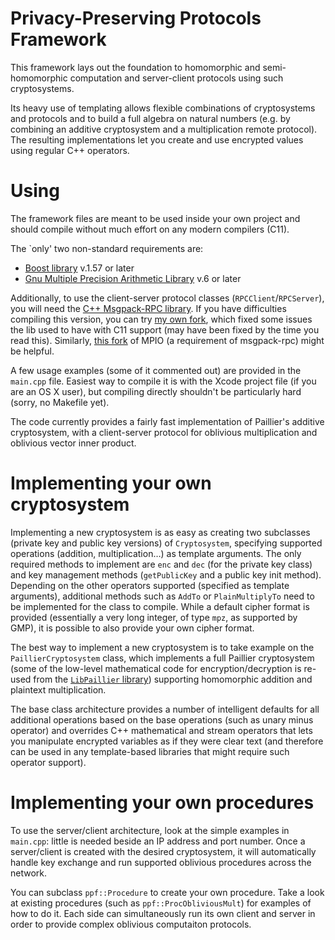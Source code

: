# Privacy-Preserving Protocols Framework

This framework lays out the foundation to homomorphic and semi-homomorphic computation and server-client protocols using such cryptosystems.

Its heavy use of templating allows flexible combinations of cryptosystems and protocols and to build a full algebra on natural numbers (e.g. by combining an additive cryptosystem and a multiplication remote protocol). The resulting implementations let you create and use encrypted values using regular C++ operators.

# Using

The framework files are meant to be used inside your own project and should compile without much effort on any modern compilers (C11).

The `only' two non-standard requirements are:

- [Boost library](http://www.boost.org) v.1.57 or later
- [Gnu Multiple Precision Arithmetic Library](https://gmplib.org) v.6 or later

Additionally, to use the client-server protocol classes (`RPCClient`/`RPCServer`), you will need the [C++ Msgpack-RPC library](https://github.com/jubatus/jubatus-msgpack-rpc/tree/master/cpp). If you have difficulties compiling this version, you can try [my own fork](https://github.com/david-duverle/msgpack-rpc-cpp), which fixed some issues the lib used to have with C11 support (may have been fixed by the time you read this). Similarly, [this fork](https://github.com/david-duverle/mpio) of MPIO (a requirement of msgpack-rpc) might be helpful.

A few usage examples (some of it commented out) are provided in the `main.cpp` file. Easiest way to compile it is with the Xcode project file (if you are an OS X user), but compiling directly shouldn't be particularly hard (sorry, no Makefile yet).

The code currently provides a fairly fast implementation of Paillier's additive cryptosystem, with a client-server protocol for oblivious multiplication and oblivious vector inner product.

# Implementing your own cryptosystem

Implementing a new cryptosystem is as easy as creating two subclasses (private key and public key versions) of `Cryptosystem`, specifying supported operations (addition, multiplication…) as template arguments. The only required methods to implement are `enc` and `dec` (for the private key class) and key management methods (`getPublicKey` and a public key init method). Depending on the other operators supported (specified as template arguments), additional methods such as `AddTo` or `PlainMultiplyTo` need to be implemented for the class to compile. While a default cipher format is provided (essentially a very long integer, of type `mpz`, as supported by GMP), it is possible to also provide your own cipher format.

The best way to implement a new cryptosystem is to take example on the `PaillierCryptosystem` class, which implements a full Paillier cryptosystem (some of the low-level mathematical code for encryption/decryption is re-used from the [`LibPaillier` library](http://acsc.cs.utexas.edu/libpaillier/)) supporting homomorphic addition and plaintext multiplication.

The base class architecture provides a number of intelligent defaults for all additional operations based on the base operations (such as unary minus operator) and overrides C++ mathematical and stream operators that lets you manipulate encrypted variables as if they were clear text (and therefore can be used in any template-based libraries that might require such operator support).

# Implementing your own procedures

To use the server/client architecture, look at the simple examples in `main.cpp`: little is needed beside an IP address and port number. Once a server/client is created with the desired cryptosystem, it will automatically handle key exchange and run supported oblivious procedures across the network.

You can subclass `ppf::Procedure` to create your own procedure. Take a look at existing procedures (such as `ppf::ProcObliviousMult`) for examples of how to do it. Each side can simultaneously run its own client and server in order to provide complex oblivious computaiton protocols.

